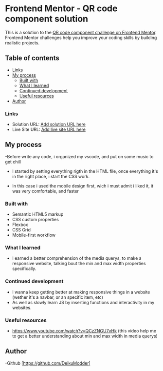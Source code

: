 # Frontend Mentor - QR code component solution

This is a solution to the [QR code component challenge on Frontend Mentor](https://www.frontendmentor.io/challenges/qr-code-component-iux_sIO_H). Frontend Mentor challenges help you improve your coding skills by building realistic projects. 

## Table of contents
  - [Links](#links)
- [My process](#my-process)
  - [Built with](#built-with)
  - [What I learned](#what-i-learned)
  - [Continued development](#continued-development)
  - [Useful resources](#useful-resources)
- [Author](#author)

### Links

- Solution URL: [Add solution URL here](https://your-solution-url.com)
- Live Site URL: [Add live site URL here](https://your-live-site-url.com)

## My process

-Before write any code, i organized my vscode, and put on some music to get chill

- I started by setting everything rigth in the HTML file, once everything it's in the right place, i start the CSS work.

- In this case i used the mobile design first, wich i must admit i liked it, it was very comfortable, and faster

### Built with

- Semantic HTML5 markup
- CSS custom properties
- Flexbox
- CSS Grid
- Mobile-first workflow
### What I learned

- I earned a better comprehension of the media querys, to make a responsive website, talking bout the min and max width properties specifically.
### Continued development

- I wanna keep getting better at making responsive things in a website (wether it's a navbar, or an specific item, etc)
- As well as slowly learn JS by inserting functions and interactivity in my websites.
### Useful resources

- https://www.youtube.com/watch?v=QCzZNGU7vHk (this video help me to get a better understanding about min and max width in media querys)
## Author

-Github [https://github.com/DeikuModder]
